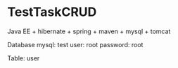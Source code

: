 # TestTaskCRUD

Java EE + hibernate + spring + maven + mysql + tomcat

Database mysql: test
user: root
password: root

Table: user
